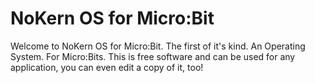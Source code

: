 # NoKern OS for Micro:Bit
Welcome to NoKern OS for Micro:Bit.
The first of it's kind. An Operating System. For Micro:Bits.
This is free software and can be used for any application, you can even edit a copy of it, too!
